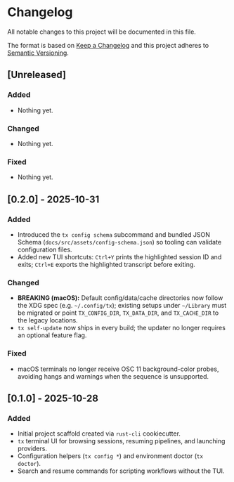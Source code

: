 # Changelog

All notable changes to this project will be documented in this file.

The format is based on [Keep a Changelog](https://keepachangelog.com/en/1.1.0/)
and this project adheres to [Semantic Versioning](https://semver.org/spec/v2.0.0.html).

## [Unreleased]

### Added

- Nothing yet.

### Changed

- Nothing yet.

### Fixed

- Nothing yet.

## [0.2.0] - 2025-10-31

<!-- markdownlint-disable-next-line MD024 -->
### Added

- Introduced the `tx config schema` subcommand and bundled JSON Schema (`docs/src/assets/config-schema.json`) so tooling can validate configuration files.
- Added new TUI shortcuts: `Ctrl+Y` prints the highlighted session ID and exits; `Ctrl+E` exports the highlighted transcript before exiting.

<!-- markdownlint-disable-next-line MD024 -->
### Changed

- **BREAKING (macOS):** Default config/data/cache directories now follow the XDG spec (e.g. `~/.config/tx`); existing setups under `~/Library` must be migrated or point `TX_CONFIG_DIR`, `TX_DATA_DIR`, and `TX_CACHE_DIR` to the legacy locations.
- `tx self-update` now ships in every build; the updater no longer requires an optional feature flag.

<!-- markdownlint-disable-next-line MD024 -->
### Fixed

- macOS terminals no longer receive OSC 11 background-color probes, avoiding hangs and warnings when the sequence is unsupported.

## [0.1.0] - 2025-10-28

<!-- markdownlint-disable-next-line MD024 -->
### Added

- Initial project scaffold created via `rust-cli` cookiecutter.
- `tx` terminal UI for browsing sessions, resuming pipelines, and launching providers.
- Configuration helpers (`tx config *`) and environment doctor (`tx doctor`).
- Search and resume commands for scripting workflows without the TUI.
